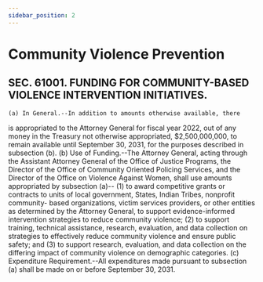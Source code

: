 ```yaml
---
sidebar_position: 2
---
```


# Community Violence Prevention

## SEC. 61001. FUNDING FOR COMMUNITY-BASED VIOLENCE INTERVENTION INITIATIVES.

    (a) In General.--In addition to amounts otherwise available, there 
is appropriated to the Attorney General for fiscal year 2022, out of 
any money in the Treasury not otherwise appropriated, $2,500,000,000, 
to remain available until September 30, 2031, for the purposes 
described in subsection (b).
    (b) Use of Funding.--The Attorney General, acting through the 
Assistant Attorney General of the Office of Justice Programs, the 
Director of the Office of Community Oriented Policing Services, and the 
Director of the Office on Violence Against Women, shall use amounts 
appropriated by subsection (a)--
            (1) to award competitive grants or contracts to units of 
        local government, States, Indian Tribes, nonprofit community-
        based organizations, victim services providers, or other 
        entities as determined by the Attorney General, to support 
        evidence-informed intervention strategies to reduce community 
        violence;
            (2) to support training, technical assistance, research, 
        evaluation, and data collection on strategies to effectively 
        reduce community violence and ensure public safety; and
            (3) to support research, evaluation, and data collection on 
        the differing impact of community violence on demographic 
        categories.
    (c) Expenditure Requirement.--All expenditures made pursuant to 
subsection (a) shall be made on or before September 30, 2031.

